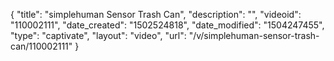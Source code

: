 {
    "title": "simplehuman Sensor Trash Can",
    "description": "",
    "videoid": "110002111",
    "date_created": "1502524818",
    "date_modified": "1504247455",
    "type": "captivate",
    "layout": "video",
    "url": "\/v\/simplehuman-sensor-trash-can\/110002111"
}